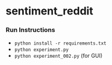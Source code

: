 # sentiment_reddit

### Run Instructions
- `python install -r requirements.txt`
- `python experiment.py`
- `python experiment_002.py` (for GUI)
